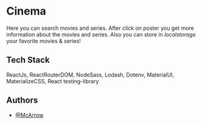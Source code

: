 
# Cinema

 Here you can search movies and series. After click on poster you get more information about the movies and series. Also you can store in _localstorage_ your favorite movies & series!


## Tech Stack

ReactJs, ReactRouterDOM, NodeSass, Lodash, Dotenv, MaterialUI, MaterializeCSS, React testing-library


## Authors

- [@McArrow](https://mcarrow.vercel.app/)

